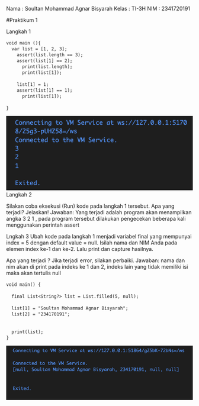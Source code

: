 Nama : Soultan Mohammad Agnar Bisyarah
Kelas : TI-3H
NIM : 2341720191

#Praktikum 1

Langkah 1
```
void main (){
  var list = [1, 2, 3];
    assert(list.length == 3);
    assert(list[1] == 2);
      print(list.length);
      print(list[1]);

    list[1] = 1;
    assert(list[1] == 1);
      print(list[1]);

}
```
![Foto Profil](img/photo1.png)
Langkah 2

Silakan coba eksekusi (Run) kode pada langkah 1 tersebut. Apa yang terjadi? Jelaskan!
Jawaban: Yang terjadi adalah program akan menampilkan angka 3 2 1 , pada program tersebut dilakukan pengecekan beberapa kali  menggunakan perintah assert

Lngkah 3
Ubah kode pada langkah 1 menjadi variabel final yang mempunyai index = 5 dengan default value = null. Isilah nama dan NIM Anda pada elemen index ke-1 dan ke-2. Lalu print dan capture hasilnya.

Apa yang terjadi ? Jika terjadi error, silakan perbaiki.
Jawaban: nama dan nim akan di print pada indeks ke 1 dan 2, indeks lain yang tidak memiliki isi maka akan tertulis null
```
void main() {

  final List<String?> list = List.filled(5, null);

  list[1] = "Soultan Mohammad Agnar Bisyarah"; 
  list[2] = "234170191"; 


  print(list);
}

```
![Foto Profil](img/photo2.png)